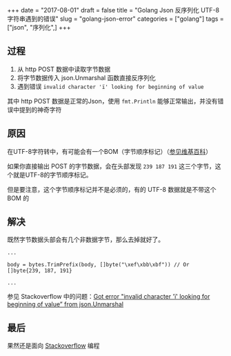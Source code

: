 +++
date = "2017-08-01"
draft = false
title = "Golang Json 反序列化 UTF-8 字符串遇到的错误"
slug = "golang-json-error"
categories = ["golang"]
tags = ["json", "序列化",]
+++


## 过程

1. 从 http POST 数据中读取字节数据
2. 将字节数据传入 json.Unmarshal 函数直接反序列化
3. 遇到错误 `invalid character 'ï' looking for beginning of value`

其中 http POST 数据是正常的Json，使用 `fmt.Println` 能够正常输出，并没有错误中提到的神奇字符

## 原因

在UTF-8字符转中，有可能会有一个BOM（字节顺序标记）（[参见维基百科](https://en.wikipedia.org/wiki/Byte_order_mark#UTF-8)）

如果你直接输出 POST 的字节数据，会在头部发现 `239 187 191` 这三个字节，这个就是UTF-8的字节顺序标记。

但是要注意，这个字节顺序标记并不是必须的，有的 UTF-8 数据就是不带这个 BOM 的

## 解决

既然字节数据头部会有几个非数据字节，那么去掉就好了。

```
...

body = bytes.TrimPrefix(body, []byte("\xef\xbb\xbf")) // Or []byte{239, 187, 191}

...
```
参见 Stackoverflow 中的问题：[Got error "invalid character 'ï' looking for beginning of value” from json.Unmarshal](https://stackoverflow.com/questions/31398044/got-error-invalid-character-%C3%AF-looking-for-beginning-of-value-from-json-unmar)

## 最后

果然还是面向 [Stackoverflow](https://stackoverflow.com) 编程

